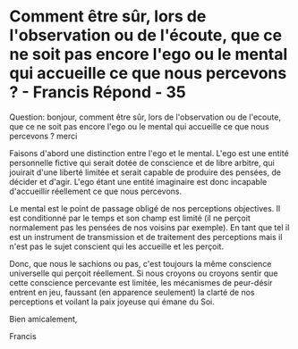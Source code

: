 # Comment être sûr, lors de l'observation ou de l'écoute, que ce ne soit pas encore l'ego ou le mental qui accueille ce que nous percevons ? - Francis Répond - 35

Question: bonjour, comment &ecirc;tre s&ucirc;r, lors de l'observation ou de l'ecoute, que ce ne soit pas encore l'ego ou le mental qui accueille ce que nous percevons ? merci
 
  

Faisons d'abord une distinction entre l'ego et le mental. L'ego est une entit&eacute; personnelle fictive qui serait dot&eacute;e de conscience et de libre arbitre, qui jouirait d'une libert&eacute; limit&eacute;e et serait capable de produire des pens&eacute;es, de d&eacute;cider et d'agir. L'ego &eacute;tant une entit&eacute; imaginaire est donc incapable d'accueillir r&eacute;ellement ce que nous percevons.

  

Le mental est le point de passage oblig&eacute; de nos perceptions objectives. Il est conditionn&eacute; par le temps et son champ est limit&eacute; (il ne per&ccedil;oit normalement pas les pens&eacute;es de nos voisins par exemple). En tant que tel il est un instrument de transmission et de traitement des perceptions mais il n'est pas le sujet conscient qui les accueille et les per&ccedil;oit.

  

Donc, que nous le sachions ou pas, c'est toujours la m&ecirc;me conscience universelle qui per&ccedil;oit r&eacute;ellement. Si nous croyons ou croyons sentir que cette conscience percevante est limit&eacute;e, les m&eacute;canismes de peur-d&eacute;sir entrent en jeu, faussant (en apparence seulement) la clart&eacute; de nos perceptions et voilant la paix joyeuse qui &eacute;mane du Soi.

  

Bien amicalement,

  

Francis

  

